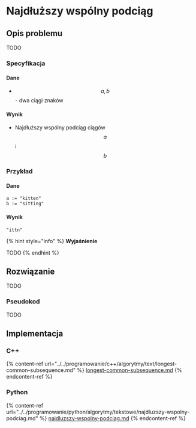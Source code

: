 # Najdłuższy wspólny podciąg

## Opis problemu

TODO

### Specyfikacja

#### Dane

* $$a, b$$ - dwa ciągi znaków

#### Wynik

* Najdłuższy wspólny podciąg ciągów $$a$$ i $$b$$

### Przykład

#### Dane

```
a := "kitten"
b := "sitting"
```

#### Wynik

`"ittn"`

{% hint style="info" %}
**Wyjaśnienie**

TODO
{% endhint %}

## Rozwiązanie

TODO

### Pseudokod

TODO

## Implementacja

### C++

{% content-ref url="../../programowanie/c++/algorytmy/text/longest-common-subsequence.md" %}
[longest-common-subsequence.md](../../programowanie/c++/algorytmy/text/longest-common-subsequence.md)
{% endcontent-ref %}

### Python

{% content-ref url="../../programowanie/python/algorytmy/tekstowe/najdluzszy-wspolny-podciag.md" %}
[najdluzszy-wspolny-podciag.md](../../programowanie/python/algorytmy/tekstowe/najdluzszy-wspolny-podciag.md)
{% endcontent-ref %}
